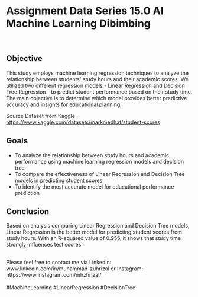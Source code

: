 # Assignment Data Series 15.0 AI Machine Learning Dibimbing
<br>          
              
## Objective
This study employs machine learning regression techniques to analyze the relationship between students' study hours and their academic scores. We utilized two different regression models - Linear Regression and Decision Tree Regression - to predict student performance based on their study time. The main objective is to determine which model provides better predictive accuracy and insights for educational planning.
       
Source Dataset from Kaggle : https://www.kaggle.com/datasets/markmedhat/student-scores
    
## Goals 
- To analyze the relationship between study hours and academic performance using machine learning regression models and decision tree
- To compare the effectiveness of Linear Regression and Decision Tree models in predicting student scores
- To identify the most accurate model for educational performance prediction
 
## Conclusion
Based on analysis comparing Linear Regression and Decision Tree models, Linear Regression is the better model for predicting student scores from study hours. With an R-squared value of 0.955, it shows that study time strongly influences test scores

<br>
Please feel free to contact me via LinkedIn: www.linkedin.com/in/muhammad-zuhrizal or Instagram: https://www.instagram.com/mhzhrizal/
<br>
<br>
#MachineLearning #LinearRegression #DecisionTree
